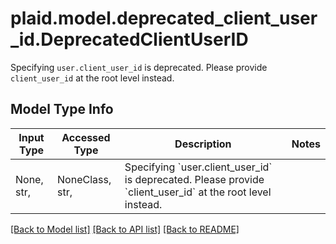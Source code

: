 # plaid.model.deprecated_client_user_id.DeprecatedClientUserID

Specifying `user.client_user_id` is deprecated. Please provide `client_user_id` at the root level instead.

## Model Type Info
Input Type | Accessed Type | Description | Notes
------------ | ------------- | ------------- | -------------
None, str,  | NoneClass, str,  | Specifying &#x60;user.client_user_id&#x60; is deprecated. Please provide &#x60;client_user_id&#x60; at the root level instead. | 

[[Back to Model list]](../../README.md#documentation-for-models) [[Back to API list]](../../README.md#documentation-for-api-endpoints) [[Back to README]](../../README.md)

